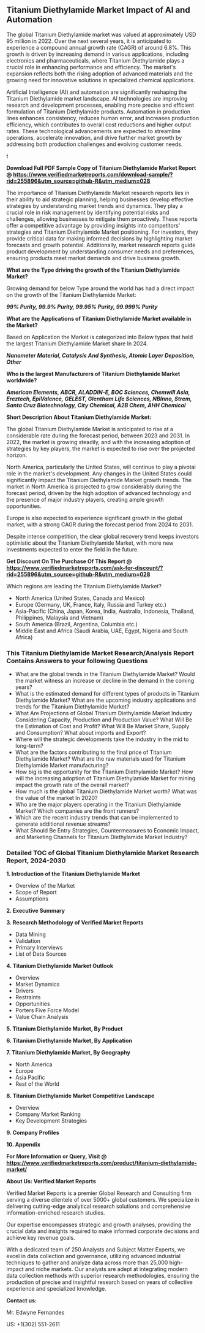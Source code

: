 <h2>Titanium Diethylamide Market Impact of AI and Automation</h2><p>The global Titanium Diethylamide market was valued at approximately USD 95 million in 2022. Over the next several years, it is anticipated to experience a compound annual growth rate (CAGR) of around 6.8%. This growth is driven by increasing demand in various applications, including electronics and pharmaceuticals, where Titanium Diethylamide plays a crucial role in enhancing performance and efficiency. The market's expansion reflects both the rising adoption of advanced materials and the growing need for innovative solutions in specialized chemical applications.</p><p>Artificial Intelligence (AI) and automation are significantly reshaping the Titanium Diethylamide market landscape. AI technologies are improving research and development processes, enabling more precise and efficient formulation of Titanium Diethylamide products. Automation in production lines enhances consistency, reduces human error, and increases production efficiency, which contributes to overall cost reductions and higher output rates. These technological advancements are expected to streamline operations, accelerate innovation, and drive further market growth by addressing both production challenges and evolving customer needs.</p>t</p><p id="" class=""><strong>Download Full PDF Sample Copy of Titanium Diethylamide Market Report @ <a href="https://www.verifiedmarketreports.com/download-sample/?rid=255896&utm_source=github-R&utm_medium=028" target="_blank">https://www.verifiedmarketreports.com/download-sample/?rid=255896&utm_source=github-R&utm_medium=028</a></strong></p><p>The importance of&nbsp;Titanium Diethylamide Market research reports lies in their ability to aid strategic planning, helping businesses develop effective strategies by understanding market trends and dynamics. They play a crucial role in risk management by identifying potential risks and challenges, allowing businesses to mitigate them proactively. These reports offer a competitive advantage by providing insights into competitors' strategies and Titanium Diethylamide Market positioning. For investors, they provide critical data for making informed decisions by highlighting market forecasts and growth potential. Additionally, market research reports guide product development by understanding consumer needs and preferences, ensuring products meet market demands and drive business growth.</p><p><strong>What are the&nbsp;Type driving the growth of the Titanium Diethylamide Market?</strong></p><p id="" class="">Growing demand for below Type around the world has had a direct impact on the growth of the Titanium Diethylamide Market:</p><em><strong>99% Purity, 99.9% Purity, 99.95% Purity, 99.999% Purity</strong></em></p><strong>What are the&nbsp;Applications&nbsp;of Titanium Diethylamide Market available in the Market?</strong></p><p id="" class="">Based on Application the Market is categorized into Below types that held the largest Titanium Diethylamide Market share In 2024.</p><em><strong>Nanometer Material, Catalysis And Synthesis, Atomic Layer Deposition, Other</strong></em></p><strong>Who is the largest Manufacturers of Titanium Diethylamide Market worldwide?</strong></p><p><em><strong>American Elements, ABCR, ALADDIN-E, BOC Sciences, Chemwill Asia, Ereztech, EpiValence, GELEST, Glentham Life Sciences, NBInno, Strem, Santa Cruz Biotechnology, City Chemical, A2B Chem, AHH Chemical</strong></em></p><p id="" class=""><strong>Short Description About Titanium Diethylamide Market:</strong></p><p>The global Titanium Diethylamide Market is anticipated to rise at a considerable rate during the forecast period, between 2023 and 2031. In 2022, the market is growing steadily, and with the increasing adoption of strategies by key players, the market is expected to rise over the projected horizon.</p><p>North America, particularly the United States, will continue to play a pivotal role in the market's development. Any changes in the United States could significantly impact the Titanium Diethylamide Market growth trends. The market in North America is projected to grow considerably during the forecast period, driven by the high adoption of advanced technology and the presence of major industry players, creating ample growth opportunities.</p><p>Europe is also expected to experience significant growth in the global market, with a strong CAGR during the forecast period from 2024 to 2031.</p><p>Despite intense competition, the clear global recovery trend keeps investors optimistic about the Titanium Diethylamide Market, with more new investments expected to enter the field in the future.</p><p id="" class=""><strong>Get Discount On The Purchase Of This Report @ <a href="https://www.verifiedmarketreports.com/ask-for-discount/?rid=255896&utm_source=github-R&utm_medium=028" target="_blank">https://www.verifiedmarketreports.com/ask-for-discount/?rid=255896&utm_source=github-R&utm_medium=028</a></strong></p>Which regions are leading the Titanium Diethylamide Market?</p><ul><li>North America (United States, Canada and Mexico)</li><li>Europe (Germany, UK, France, Italy, Russia and Turkey etc.)</li><li>Asia-Pacific (China, Japan, Korea, India, Australia, Indonesia, Thailand, Philippines, Malaysia and Vietnam)</li><li>South America (Brazil, Argentina, Columbia etc.)</li><li>Middle East and Africa (Saudi Arabia, UAE, Egypt, Nigeria and South Africa)</li></ul><h3 id="" class="">This Titanium Diethylamide Market Research/Analysis Report Contains Answers to your following Questions</h3><ul><li>What are the global trends in the Titanium Diethylamide Market? Would the market witness an increase or decline in the demand in the coming years?</li><li>What is the estimated demand for different types of products in Titanium Diethylamide Market? What are the upcoming industry applications and trends for the Titanium Diethylamide Market?</li><li>What Are Projections of Global Titanium Diethylamide Market Industry Considering Capacity, Production and Production Value? What Will Be the Estimation of Cost and Profit? What Will Be Market Share, Supply and Consumption? What about imports and Export?</li><li>Where will the strategic developments take the industry in the mid to long-term?</li><li>What are the factors contributing to the final price of Titanium Diethylamide Market? What are the raw materials used for Titanium Diethylamide Market manufacturing?</li><li>How big is the opportunity for the Titanium Diethylamide Market? How will the increasing adoption of Titanium Diethylamide Market for mining impact the growth rate of the overall market?</li><li>How much is the global Titanium Diethylamide Market worth? What was the value of the market In 2020?</li><li>Who are the major players operating in the Titanium Diethylamide Market? Which companies are the front runners?</li><li>Which are the recent industry trends that can be implemented to generate additional revenue streams?</li><li>What Should Be Entry Strategies, Countermeasures to Economic Impact, and Marketing Channels for Titanium Diethylamide Market Industry?</li></ul><h3 id="" class="">Detailed TOC of Global Titanium Diethylamide Market Research Report, 2024-2030</h3><p id="" class=""><strong>1. Introduction of the Titanium Diethylamide Market</strong></p><ul><li>Overview of the Market</li><li>Scope of Report</li><li>Assumptions</li></ul><p id="" class=""><strong>2. Executive Summary</strong></p><p id="" class=""><strong>3. Research Methodology of Verified Market Reports</strong></p><ul><li>Data Mining</li><li>Validation</li><li>Primary Interviews</li><li>List of Data Sources</li></ul><p id="" class=""><strong>4. Titanium Diethylamide Market Outlook</strong></p><ul><li>Overview</li><li>Market Dynamics</li><li>Drivers</li><li>Restraints</li><li>Opportunities</li><li>Porters Five Force Model</li><li>Value Chain Analysis</li></ul><p id="" class=""><strong>5. Titanium Diethylamide Market, By Product</strong></p><p id="" class=""><strong>6. Titanium Diethylamide Market, By Application</strong></p><p id="" class=""><strong>7. Titanium Diethylamide Market, By Geography</strong></p><ul><li>North America</li><li>Europe</li><li>Asia Pacific</li><li>Rest of the World</li></ul><p id="" class=""><strong>8. Titanium Diethylamide Market Competitive Landscape</strong></p><ul><li>Overview</li><li>Company Market Ranking</li><li>Key Development Strategies</li></ul><p id="" class=""><strong>9. Company Profiles</strong></p><p id="" class=""><strong>10. Appendix</strong></p><p id="" class=""><strong>For More Information or Query, Visit @ <a href="https://www.verifiedmarketreports.com/product/titanium-diethylamide-market/" target="_blank">https://www.verifiedmarketreports.com/product/titanium-diethylamide-market/</a></strong></p><p id="" class=""><strong>About Us: Verified Market Reports</strong></p><p id="" class="">Verified Market Reports is a premier Global Research and Consulting firm serving a diverse clientele of over 5000+ global customers. We specialize in delivering cutting-edge analytical research solutions and comprehensive information-enriched research studies.</p><p id="" class="">Our expertise encompasses strategic and growth analyses, providing the crucial data and insights required to make informed corporate decisions and achieve key revenue goals.</p><p id="" class="">With a dedicated team of 250 Analysts and Subject Matter Experts, we excel in data collection and governance, utilizing advanced industrial techniques to gather and analyze data across more than 25,000 high-impact and niche markets. Our analysts are adept at integrating modern data collection methods with superior research methodologies, ensuring the production of precise and insightful research based on years of collective experience and specialized knowledge.</p><p id="" class=""><strong>Contact us:</strong></p><p id="" class="">Mr. Edwyne Fernandes</p><p id="" class="">US: +1(302) 551-2611</p>
